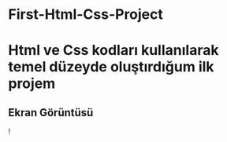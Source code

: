 # First-Html-Css-Project

<h1> Html ve Css kodları kullanılarak temel düzeyde oluştırdığum ilk projem</h1>

<h2> Ekran Görüntüsü</h2>

! [](chrome-capture-2024-5-25.gif)